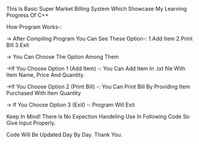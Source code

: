 This Is Basic Super Market Billing System Which Showcase My Learning Progress Of C++

How Program Works-:

-> After Compiling Program You Can See These Option-:
    1.Add Item
    2.Print Bill
    3.Exit

-> You Can Choose The Option Among Them 

->If You Choose Option 1 (Add Item) -:
    You Can Add Item In .txt file With Item Name, Price And Quantity.

->If You Choose Option 2 (Print Bill) -:
    You Can Print Bill By Providing Item Purchased With Item Quantity

-> If You Choose Option 3 (Exit) -:
    Program Will Exit

Keep In Mind! There Is No Expection Handeling Use In Following Code So Give Input Properly.

Code Will Be Updated Day By Day.
Thank You.
